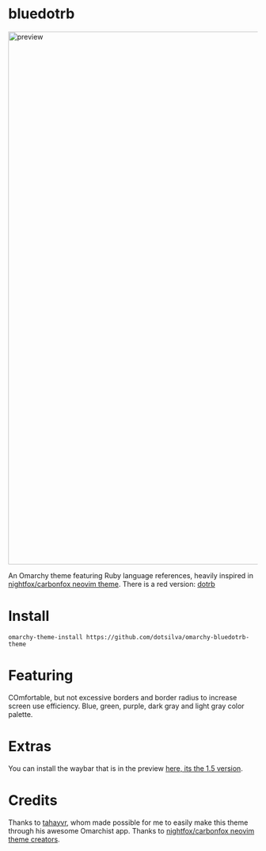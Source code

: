 # bluedotrb

<img width="1917" height="1075" alt="preview" src="https://github.com/user-attachments/assets/424b1166-a204-41a7-be9e-9c1c41fc0675" />

An Omarchy theme featuring Ruby language references, heavily inspired in [nightfox/carbonfox neovim theme](https://github.com/EdenEast/nightfox.nvim).
There is a red version: [dotrb](https://github.com/dotsilva/omarchy-dotrb-theme)

# Install

```
omarchy-theme-install https://github.com/dotsilva/omarchy-bluedotrb-theme
```

# Featuring

COmfortable, but not excessive borders and border radius to increase screen use efficiency.
Blue, green, purple, dark gray and light gray color palette.

# Extras

You can install the waybar that is in the preview [here, its the 1.5 version](https://github.com/adsovetzky/Adsovetzky-Omarchy-s-Waybar).

# Credits

Thanks to [tahayvr](https://github.com/tahayvr/omarchist), whom made possible for me to easily make this theme through his awesome Omarchist app.
Thanks to [nightfox/carbonfox neovim theme creators](https://github.com/EdenEast/nightfox.nvim).

